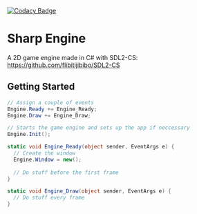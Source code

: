 [![Codacy Badge](https://app.codacy.com/project/badge/Grade/a026e682c2d54f69a9bc24a392bb3295)](https://www.codacy.com/gh/bjr29/SharpEngine/dashboard?utm_source=github.com&amp;utm_medium=referral&amp;utm_content=bjr29/SharpEngine&amp;utm_campaign=Badge_Grade)
# Sharp Engine
A 2D game engine made in C# with SDL2-CS: https://github.com/flibitijibibo/SDL2-CS

## Getting Started
```C#
// Assign a couple of events
Engine.Ready += Engine_Ready;
Engine.Draw += Engine_Draw;

// Starts the game engine and sets up the app if neccessary
Engine.Init();

static void Engine_Ready(object sender, EventArgs e) {
  // Create the window
  Engine.Window = new();
  
  // Do stuff before the first frame
}

static void Engine_Draw(object sender, EventArgs e) {
  // Do stuff every frame
}
```
